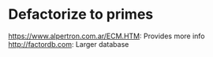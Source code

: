 # Defactorize to primes
https://www.alpertron.com.ar/ECM.HTM: Provides more info
http://factordb.com: Larger database
